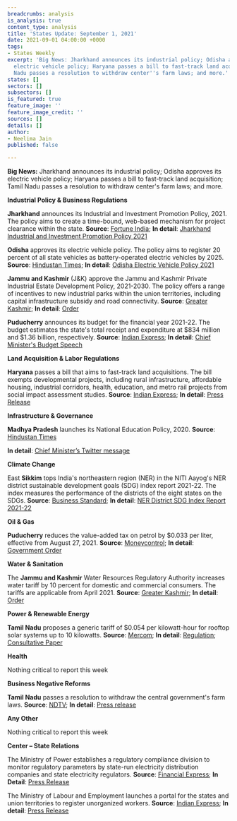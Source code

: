 ```yaml
---
breadcrumbs: analysis
is_analysis: true
content_type: analysis
title: 'States Update: September 1, 2021'
date: 2021-09-01 04:00:00 +0000
tags:
- States Weekly
excerpt: 'Big News: Jharkhand announces its industrial policy; Odisha approves its
  electric vehicle policy; Haryana passes a bill to fast-track land acquisition; Tamil
  Nadu passes a resolution to withdraw center''s farm laws; and more.'
states: []
sectors: []
subsectors: []
is_featured: true
feature_image: ''
feature_image_credit: ''
sources: []
details: []
author:
- Neelima Jain
published: false

---
```

**Big News:** Jharkhand announces its industrial policy; Odisha approves its electric vehicle policy; Haryana passes a bill to fast-track land acquisition; Tamil Nadu passes a resolution to withdraw center's farm laws; and more.

**Industrial Policy & Business Regulations**

**Jharkhand** announces its Industrial and Investment Promotion Policy, 2021. The policy aims to create a time-bound, web-based mechanism for project clearance within the state. **Source**: [Fortune India](https://www.fortuneindia.com/macro/hemant-soren-unveils-draft-ev-policy-in-delhi/105786); **In detail**: [Jharkhand Industrial and Investment Promotion Policy 2021](https://jharkhandindustry.gov.in/sites/default/files/JIIPP2021.pdf)

**Odisha** approves its electric vehicle policy. The policy aims to register 20 percent of all state vehicles as battery-operated electric vehicles by 2025. **Source**: [Hindustan Times](https://www.hindustantimes.com/cities/others/odisha-becomes-10th-state-to-announce-policy-on-electric-vehicles-101630128394882.html); **In detail**: [Odisha Electric Vehicle Policy 2021](https://ct.odisha.gov.in/sites/default/files/2021-02/1360_1.pdf)

**Jammu and Kashmir** (J&K) approve the Jammu and Kashmir Private Industrial Estate Development Policy, 2021-2030. The policy offers a range of incentives to new industrial parks within the union territories, including capital infrastructure subsidy and road connectivity. **Source**: [Greater Kashmir](https://www.greaterkashmir.com/todays-paper/front-page/in-a-first-industrial-estates-in-jk-to-come-up-in-ppp-mode); **In detail**: [Order](http://jkindustriescommerce.nic.in/Orders%202021/162%20IND%20OF%202021.pdf)

**Puducherry** announces its budget for the financial year 2021-22. The budget estimates the state's total receipt and expenditure at $834 million and $1.36 billion, respectively. **Source**: [Indian Express](https://indianexpress.com/article/cities/chennai/puducherry-cm-tables-rs-9924-crore-budget-says-government-will-work-towards-100-literacy-7472469/); **In detail**: [Chief Minister's Budget Speech](https://www.py.gov.in/sites/default/files/cm-budget-2021-speech-english-final.pdf)

**Land Acquisition & Labor Regulations**

**Haryana** passes a bill that aims to fast-track land acquisitions. The bill exempts developmental projects, including rural infrastructure, affordable housing, industrial corridors, health, education, and metro rail projects from social impact assessment studies. **Source**: [Indian Express](https://indianexpress.com/article/cities/chandigarh/haryana-clears-bill-to-speed-up-land-acquisition-cong-calls-it-black-law-7469280/); **In detail**: [Press Release](https://www.haryanacmoffice.gov.in/index.php/24-august-2021-4)

**Infrastructure & Governance**

**Madhya Pradesh** launches its National Education Policy, 2020. **Source**: [Hindustan Times](https://www.hindustantimes.com/education/news/madhya-pradesh-government-implements-nep-2020-101629971060918.html)

**In detail**: [Chief Minister’s Twitter message](https://twitter.com/ChouhanShivraj/status/1430777662679642113)

**Climate Change**

East **Sikkim** tops India's northeastern region (NER) in the NITI Aayog's NER district sustainable development goals (SDG) index report 2021-22. The index measures the performance of the districts of the eight states on the SDGs. **Source**: [Business Standard](https://www.business-standard.com/article/economy-policy/niti-aayog-releases-ner-district-sdg-index-report-east-sikkim-tops-chart-121082601260_1.html); **In detail**: [NER District SDG Index Report 2021-22](https://www.niti.gov.in/sites/default/files/2021-08/NER_SDG_Index_NITI_26082021.pdf)

**Oil & Gas**

**Puducherry** reduces the value-added tax on petrol by $0.033 per liter, effective from August 27, 2021. **Source**: [Moneycontrol](https://www.moneycontrol.com/news/india/after-tamil-nadu-puducherry-cuts-vat-on-petrol-by-3-price-to-drop-below-rs-100-7390001.html); **In detail**: [Government Order](https://gst.py.gov.in/sites/default/files/goms26dt26082021.pdf)

**Water & Sanitation**

The **Jammu and Kashmir** Water Resources Regulatory Authority increases water tariff by 10 percent for domestic and commercial consumers. The tariffs are applicable from April 2021. **Source**: [Greater Kashmir](https://www.greaterkashmir.com/todays-paper/front-page/water-tariff-hiked-by-10-in-jk); **In detail**: [Order](http://jkswrra.nic.in/Orders/Tariff%20Order%20No.%2075.pdf)

**Power & Renewable Energy**

**Tamil Nadu** proposes a generic tariff of $0.054 per kilowatt-hour for rooftop solar systems up to 10 kilowatts. **Source**: [Mercom](https://mercomindia.com/tamil-nadu-generic-tariff-ooftop-solar/); **In detail**: [Regulation](http://www.tnerc.gov.in/PressRelease/files/PR-170820211645Eng.pdf); [Consultative Paper](http://www.tnerc.gov.in/PressRelease/files/PR-170820211740Eng.pdf)

**Health**

Nothing critical to report this week

**Business Negative Reforms**

**Tamil Nadu** passes a resolution to withdraw the central government's farm laws. **Source**: [NDTV](https://www.ndtv.com/tamil-nadu-news/tamil-nadu-assembly-adopts-resolution-against-centres-farm-laws-aiadmk-bjp-walk-out-2521522); **In detail**: [Press release](https://cms.tn.gov.in/sites/default/files/press_release/pr280821d.jpg)

**Any Other**

Nothing critical to report this week

**Center – State Relations**

The Ministry of Power establishes a regulatory compliance division to monitor regulatory parameters by state-run electricity distribution companies and state electricity regulators. **Source**: [Financial Express](https://www.financialexpress.com/industry/power-ministry-sets-up-regulatory-compliance-division-for-monitoring/2318609/); **In Detail**: [Press Release](https://pib.gov.in/PressReleasePage.aspx?PRID=1749247)

The Ministry of Labour and Employment launches a portal for the states and union territories to register unorganized workers. **Source**: [Indian Express](https://indianexpress.com/article/business/economy/to-register-unorganised-workers-govt-launches-e-shram-7472696/); **In detail**: [Press Release](https://pib.gov.in/PressReleasePage.aspx?PRID=1749294)